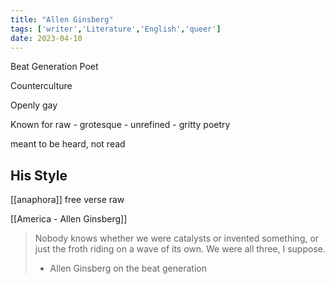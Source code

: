 ```yaml
---
title: "Allen Ginsberg"
tags: ['writer','Literature','English','queer']
date: 2023-04-10
---
```


Beat Generation Poet 

Counterculture

Openly gay 

Known for raw - grotesque - unrefined - gritty poetry

meant to be heard, not read 

## His Style 
 [[anaphora]]
free verse
raw 


[[America - Allen Ginsberg]]

> Nobody knows whether we were catalysts or invented something, or just the froth riding on a wave of its own. We were all three, I suppose. 
> - Allen Ginsberg on the beat generation 
